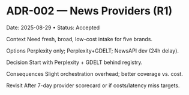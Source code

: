 # ADR-002 — News Providers (R1)
Date: 2025-08-29 • Status: Accepted

Context
Need fresh, broad, low-cost intake for five brands.

Options
Perplexity only; Perplexity+GDELT; NewsAPI dev (24h delay).

Decision
Start with Perplexity + GDELT behind registry.

Consequences
Slight orchestration overhead; better coverage vs. cost.

Revisit
After 7-day provider scorecard or if costs/latency miss targets.